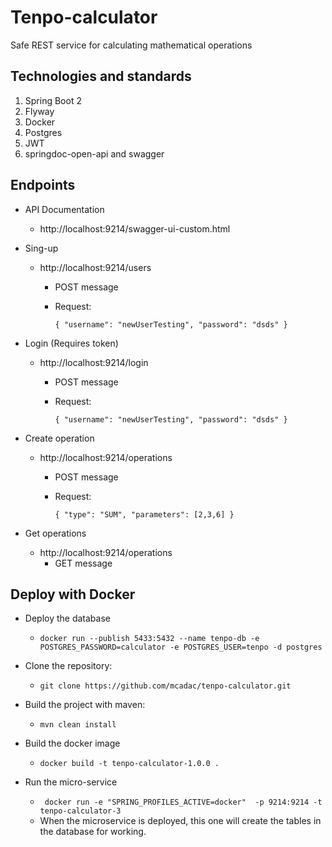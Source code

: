 #   Tenpo-calculator

Safe REST service for calculating mathematical operations

##  Technologies and standards

1.  Spring Boot 2
2.  Flyway
3.  Docker
3.  Postgres
4.  JWT
5.  springdoc-open-api and swagger

##  Endpoints

*   API Documentation
    -   http://localhost:9214/swagger-ui-custom.html

*   Sing-up
    -   http://localhost:9214/users
        -   POST message
        -   Request:
        
            ``{
                  "username": "newUserTesting",
                  "password": "dsds"
              }``

*   Login (Requires token)
    -   http://localhost:9214/login
        -   POST message
        -   Request:
        
            ``{
                  "username": "newUserTesting",
                  "password": "dsds"
              }``

*   Create operation
    -   http://localhost:9214/operations
        -   POST message
        -   Request:
        
            ``{
                  "type": "SUM",
                  "parameters": [2,3,6]
              }``


*   Get operations
    -   http://localhost:9214/operations
        -   GET message
    

##   Deploy with Docker

*   Deploy the database
    -   `docker run --publish 5433:5432 --name tenpo-db -e POSTGRES_PASSWORD=calculator -e POSTGRES_USER=tenpo -d postgres`

*   Clone the repository:
    -   `git clone https://github.com/mcadac/tenpo-calculator.git`

*   Build the project with maven:
    -   `mvn clean install`
    
*   Build the docker image
    -   `docker build -t tenpo-calculator-1.0.0 .`
    
*   Run the micro-service
    -   ` docker run -e "SPRING_PROFILES_ACTIVE=docker"  -p 9214:9214 -t tenpo-calculator-3`
    -   When the microservice is deployed, this one will create the tables in the database for working.
        